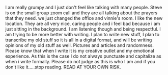 I am really grumpy and I just don't feel like talking with many people.  Steve is on the small group zoom call and they are all talking about the prayers that they need.  we just changed the office and vinnie's room. I like the new location. They are all very nice, caring people and i feel bad because i am just sitting in the background.  I am listening though and being respectful. I am trying to be more better with writing.  I plan to write new stuff, I plan to transcribe my old stuff so it is all in a digital format, and will be writing opinions of my old stuff as well.  Pictures and articles and randomness.  Please know that when I write it is my creative outlet and my emotional experience.  As this is the case I do not always punctuate and capitalize as when i write formally.  Please do not judge as this is who I am and if you don't like it.....stop reading.  READ AT YOUR OWN RISK.
<!--stackedit_data:
eyJoaXN0b3J5IjpbLTE0NDgzNDQxOTgsNDM2MzEyMzA0LDY3NT
g1NTQzMl19
-->